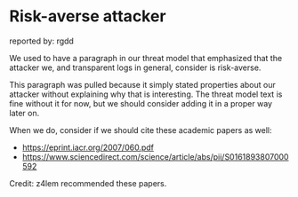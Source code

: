 # Risk-averse attacker
reported by: rgdd

We used to have a paragraph in our threat model that emphasized that the
attacker we, and transparent logs in general, consider is risk-averse.

This paragraph was pulled because it simply stated properties about our attacker
without explaining why that is interesting.  The threat model text is fine
without it for now, but we should consider adding it in a proper way later on.

When we do, consider if we should cite these academic papers as well:
- https://eprint.iacr.org/2007/060.pdf
- https://www.sciencedirect.com/science/article/abs/pii/S0161893807000592

Credit: z4lem recommended these papers.
